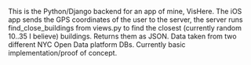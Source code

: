 This is the Python/Django backend for an app of mine, VisHere. The iOS app sends the GPS coordinates of the user to the server,
the server runs find_close_buildings from views.py to find the closest (currently random 10..35 I believe) buildings. Returns them as JSON.
Data taken from two different NYC Open Data platform DBs. Currently basic implementation/proof of concept.
